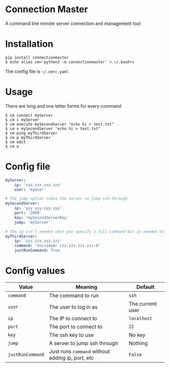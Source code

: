 # Connection Master
A command line remote server connection and management tool

# Installation
```
pip install connectionmaster
$ echo alias cm='python3 -m connectionmaster' > ~/.bashrc
```
The config file is `~/.cmrc.yaml`

# Usage
There are long and one letter forms for every command
```
$ cm connect myServer
$ cm c myServer
$ cm execute mySecondServer "echo hi > test.txt"
$ cm x mySecondServer "echo hi > test.txt"
$ cm ping myThirdServer
$ cm p myThirdServer
$ cm edit
$ cm e
```

# Config file
```yaml
myServer:
    ip: 'xxx.xxx.xxx.xxx'
    user: 'myUser'

# The jump option takes the server to jump ssh through
mySecondServer:
    ip: 'yyy.yyy.yyy.yyy'
    port: '2000'
    key: 'mySecondServerKey'
    jump: 'myServer'

# The ip isn't needed when you specify a full command but is needed to ping the server
myThirdServer:
    ip: 'zzz.zzz.zzz.zzz'
    command: 'vncviewer zzz.zzz.zzz.zzz:0'
    justRunCommand: True
```

# Config values
| Value | Meaning | Default |
| --- | --- | --- |
| `command` | The command to run | `ssh` |
| `user` | The user to log in as | The current user |
| `ip` | The IP to connect to | `localhost` |
| `port` | The port to connect to | `22` |
| `key` | The ssh key to use | No key |
| `jump` | A server to jump ssh through | Nothing |
| `justRunCommand` | Just runs `command` without adding ip, port, etc | `False` |
